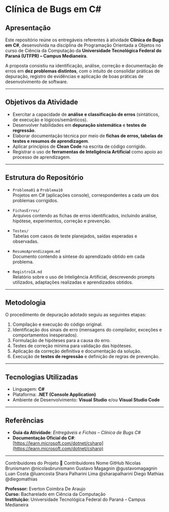 # Clínica de Bugs em C#

## Apresentação
Este repositório reúne os entregáveis referentes à atividade **Clínica de Bugs em C#**, desenvolvida na disciplina de Programação Orientada a Objetos no curso de Ciência da Computação da **Universidade Tecnológica Federal do Paraná (UTFPR) – Campus Medianeira**.  

A proposta consistiu na identificação, análise, correção e documentação de erros em **dez problemas distintos**, com o intuito de consolidar práticas de depuração, registro de evidências e aplicação de boas práticas de desenvolvimento de software.

---

## Objetivos da Atividade
- Exercitar a capacidade de **análise e classificação de erros** (sintáticos, de execução e lógicos/semânticos).  
- Desenvolver habilidades em **depuração sistemática** e **testes de regressão**.  
- Elaborar documentação técnica por meio de **fichas de erros, tabelas de testes e resumos de aprendizagem**.  
- Aplicar princípios de **Clean Code** na escrita de código corrigido.  
- Registrar o uso de **ferramentas de Inteligência Artificial** como apoio ao processo de aprendizagem.  

---

## Estrutura do Repositório
- `Problema01` a `Problema10`  
  Projetos em C# (aplicações console), correspondentes a cada um dos problemas corrigidos.  

- `FichasErros/`  
  Arquivos contendo as fichas de erros identificados, incluindo análise, hipótese, experimentos, correção e prevenção.  

- `Testes/`  
  Tabelas com casos de teste planejados, saídas esperadas e observadas.  

- `ResumoAprendizagem.md`  
  Documento contendo a síntese do aprendizado obtido em cada problema.  

- `RegistroIA.md`  
  Relatório sobre o uso de Inteligência Artificial, descrevendo prompts utilizados, adaptações realizadas e aprendizados obtidos.  

---

## Metodologia
O procedimento de depuração adotado seguiu as seguintes etapas:  
1. Compilação e execução do código original.  
2. Identificação dos sinais de erro (mensagens do compilador, exceções e comportamentos inesperados).  
3. Formulação de hipóteses para a causa do erro.  
4. Testes de correção mínima para validação das hipóteses.  
5. Aplicação da correção definitiva e documentação da solução.  
6. Execução de **testes de regressão** e definição de regras de prevenção.  

---

## Tecnologias Utilizadas
- Linguagem: **C#**  
- Plataforma: **.NET (Console Application)**  
- Ambiente de Desenvolvimento: **Visual Studio** e/ou **Visual Studio Code**  

---

## Referências
- **Guia da Atividade**: *Entregáveis e Fichas – Clínica de Bugs C#*  
- **Documentação Oficial do C#**: [https://learn.microsoft.com/dotnet/csharp](https://learn.microsoft.com/dotnet/csharp)  

---

Contribuidores do Projeto
👥 Contribuidores
Nome 	GitHub
Nicolas Brunismann 	@nicolasbrunismann
Gustavo Magagnin 	@gustavomagagnin
Luan Costa 	@luancosta
Shara Palharini Lima 	@sharapalharini
Diego Mathias 	@diegomathias

**Professor:** Everton Coimbra De Araujo  
**Curso:** Bacharelado em Ciência da Computação  
**Instituição:** Universidade Tecnológica Federal do Paraná – Campus Medianeira  

